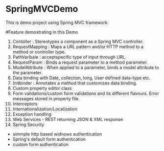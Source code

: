 # SpringMVCDemo
This is demo project using Spring MVC framework.

#Feature demostrating in this Demo
1. Contoller : Stereotypes a component as a Spring MVC controller.
2. RequestMapping : Maps a URL pattern and/or HTTP method to a method or controller type.
3. PathVaribale : acceptspecific type of input through URL.
4. RequestParam : Binds a request parameter to a method parameter.
5. ModelAttribute : When applied to a parameter, binds a model attribute to the parameter.
6. Data binding with Date, collection, long, User defined data-type etc.
7. Initbinder : Annotates a method that customizes data binding.
8. Custom property editor class
9. Form validations/custom form validations and its different flavours. Error messages stored in property file.
10. Interceptors
11. Internationalization/Localization
12. Exception handling
13. Web Services - REST returning JSON & XML response
14. Spring Security
  * simmple http based widnows authentication
  * Spring's default form authentication
  * custom form authentication
